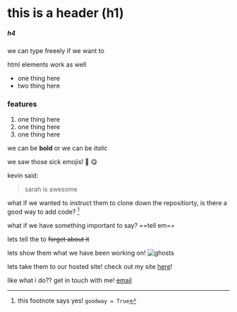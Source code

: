 # this is a header (h1)
##### h4

we can type freeely if we want to
<p>html elements work as well</p>

<ul>
<li>one thing here</li>
<li>two  thing here</li>
</ul>

### features
<ol>
<li>one thing here</li>
<li>one thing here</li>
<li>one thing here</li>
</ol>


we can be **bold** or we can be *italic* 

we saw those sick emojis! :taco: :yum: 

kevin said: 
>sarah is awesome

what if we wanted to instruct them to clone down the repositiorty, is there a good way to add code? [^1]

what if we have something important to say? ==tell em== 

lets tell the to  ~~forget about it~~ 

lets show them what we have been working on! 
![ghosts](https://i.pinimg.com/originals/73/e8/1e/73e81e11fbf26f40c69cdaf6f0a7555a.jpg) 



lets take them to our hosted site! 
check out my site [here](github.com)!



like what i do?? get in touch with me!
[email](mailto:sarahs@codingtemple.com)














[^1]: this footnote says yes! `goodway = True`